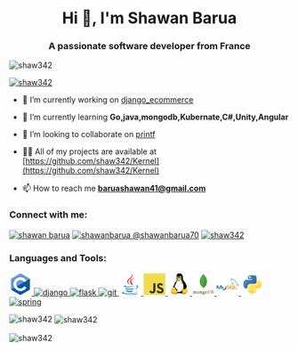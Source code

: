 <h1 align="center">Hi 👋, I'm Shawan Barua</h1>
<h3 align="center">A passionate software developer from France</h3>

<p align="left"> <img src="https://komarev.com/ghpvc/?username=shaw342&label=Profile%20views&color=0e75b6&style=flat" alt="shaw342" /> </p>

<p align="left"> <a href="https://github.com/ryo-ma/github-profile-trophy"><img src="https://github-profile-trophy.vercel.app/?username=shaw342" alt="shaw342" /></a> </p>

- 🔭 I’m currently working on [django_ecommerce](https://github.com/shaw342/django_ecommerce)

- 🌱 I’m currently learning **Go,java,mongodb,Kubernate,C#,Unity,Angular**

- 👯 I’m looking to collaborate on [printf](https://github.com/shaw342/holbertonschool-printf)

- 👨‍💻 All of my projects are available at [https://github.com/shaw342/Kernel](https://github.com/shaw342/Kernel)

- 📫 How to reach me **baruashawan41@gmail.com**

<h3 align="left">Connect with me:</h3>
<p align="left">
<a href="https://linkedin.com/in/shawan barua" target="blank"><img align="center" src="https://raw.githubusercontent.com/rahuldkjain/github-profile-readme-generator/master/src/images/icons/Social/linked-in-alt.svg" alt="shawan barua" height="30" width="40" /></a>
<a href="https://www.hackerrank.com/shawanbarua @shawanbarua70" target="blank"><img align="center" src="https://raw.githubusercontent.com/rahuldkjain/github-profile-readme-generator/master/src/images/icons/Social/hackerrank.svg" alt="shawanbarua @shawanbarua70" height="30" width="40" /></a>
<a href="https://www.leetcode.com/shaw342" target="blank"><img align="center" src="https://raw.githubusercontent.com/rahuldkjain/github-profile-readme-generator/master/src/images/icons/Social/leet-code.svg" alt="shaw342" height="30" width="40" /></a>
</p>

<h3 align="left">Languages and Tools:</h3>
<p align="left"> <a href="https://www.cprogramming.com/" target="_blank" rel="noreferrer"> <img src="https://raw.githubusercontent.com/devicons/devicon/master/icons/c/c-original.svg" alt="c" width="40" height="40"/> </a> <a href="https://www.djangoproject.com/" target="_blank" rel="noreferrer"> <img src="https://cdn.worldvectorlogo.com/logos/django.svg" alt="django" width="40" height="40"/> </a> <a href="https://flask.palletsprojects.com/" target="_blank" rel="noreferrer"> <img src="https://www.vectorlogo.zone/logos/pocoo_flask/pocoo_flask-icon.svg" alt="flask" width="40" height="40"/> </a> <a href="https://git-scm.com/" target="_blank" rel="noreferrer"> <img src="https://www.vectorlogo.zone/logos/git-scm/git-scm-icon.svg" alt="git" width="40" height="40"/> </a> <a href="https://www.java.com" target="_blank" rel="noreferrer"> <img src="https://raw.githubusercontent.com/devicons/devicon/master/icons/java/java-original.svg" alt="java" width="40" height="40"/> </a> <a href="https://developer.mozilla.org/en-US/docs/Web/JavaScript" target="_blank" rel="noreferrer"> <img src="https://raw.githubusercontent.com/devicons/devicon/master/icons/javascript/javascript-original.svg" alt="javascript" width="40" height="40"/> </a> <a href="https://www.linux.org/" target="_blank" rel="noreferrer"> <img src="https://raw.githubusercontent.com/devicons/devicon/master/icons/linux/linux-original.svg" alt="linux" width="40" height="40"/> </a> <a href="https://www.mongodb.com/" target="_blank" rel="noreferrer"> <img src="https://raw.githubusercontent.com/devicons/devicon/master/icons/mongodb/mongodb-original-wordmark.svg" alt="mongodb" width="40" height="40"/> </a> <a href="https://www.mysql.com/" target="_blank" rel="noreferrer"> <img src="https://raw.githubusercontent.com/devicons/devicon/master/icons/mysql/mysql-original-wordmark.svg" alt="mysql" width="40" height="40"/> </a> <a href="https://www.python.org" target="_blank" rel="noreferrer"> <img src="https://raw.githubusercontent.com/devicons/devicon/master/icons/python/python-original.svg" alt="python" width="40" height="40"/> </a> <a href="https://spring.io/" target="_blank" rel="noreferrer"> <img src="https://www.vectorlogo.zone/logos/springio/springio-icon.svg" alt="spring" width="40" height="40"/> </a> </p>

<p><img align="left" src="https://github-readme-stats.vercel.app/api/top-langs?username=shaw342&show_icons=true&locale=en&layout=compact" alt="shaw342" /></p>

<p>&nbsp;<img align="center" src="https://github-readme-stats.vercel.app/api?username=shaw342&show_icons=true&locale=en" alt="shaw342" /></p>

<p><img align="center" src="https://github-readme-streak-stats.herokuapp.com/?user=shaw342&" alt="shaw342" /></p>

